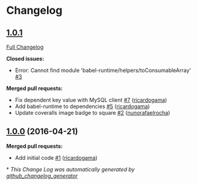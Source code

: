 # Changelog

## [1.0.1](https://github.com/seegno/bookshelf-cascade-delete/tree/1.0.1)

[Full Changelog](https://github.com/seegno/bookshelf-cascade-delete/compare/1.0.0...1.0.1)

**Closed issues:**

- Error: Cannot find module 'babel-runtime/helpers/toConsumableArray' [\#3](https://github.com/seegno/bookshelf-cascade-delete/issues/3)

**Merged pull requests:**

- Fix dependent key value with MySQL client [\#7](https://github.com/seegno/bookshelf-cascade-delete/pull/7) ([ricardogama](https://github.com/ricardogama))
- Add babel-runtime to dependencies [\#5](https://github.com/seegno/bookshelf-cascade-delete/pull/5) ([ricardogama](https://github.com/ricardogama))
- Update coveralls image badge to square [\#2](https://github.com/seegno/bookshelf-cascade-delete/pull/2) ([nunorafaelrocha](https://github.com/nunorafaelrocha))

## [1.0.0](https://github.com/seegno/bookshelf-cascade-delete/tree/1.0.0) (2016-04-21)
**Merged pull requests:**

- Add initial code [\#1](https://github.com/seegno/bookshelf-cascade-delete/pull/1) ([ricardogama](https://github.com/ricardogama))



\* *This Change Log was automatically generated by [github_changelog_generator](https://github.com/skywinder/Github-Changelog-Generator)*
